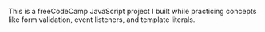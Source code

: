 This is a freeCodeCamp JavaScript project I built while practicing concepts like form validation, event listeners, and template literals.

